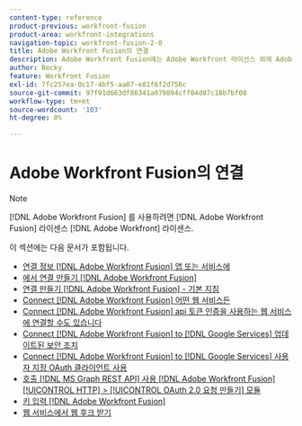 ```yaml
---
content-type: reference
product-previous: workfront-fusion
product-area: workfront-integrations
navigation-topic: workfront-fusion-2-0
title: Adobe Workfront Fusion의 연결
description: Adobe Workfront Fusion에는 Adobe Workfront 라이선스 외에 Adobe Workfront Fusion 라이센스가 필요합니다.
author: Becky
feature: Workfront Fusion
exl-id: 7fc257ea-0c17-4bf5-aa07-e81f6f2d756c
source-git-commit: 97f91d663df86341a079894cff04d07c18b7bf08
workflow-type: tm+mt
source-wordcount: '103'
ht-degree: 0%

---
```


# Adobe Workfront Fusion의 연결

>[!NOTE]
>
>[!DNL Adobe Workfront Fusion] 를 사용하려면 [!DNL Adobe Workfront Fusion] 라이센스 [!DNL Adobe Workfront] 라이센스.

이 섹션에는 다음 문서가 포함됩니다.

* [연결 정보 [!DNL Adobe Workfront Fusion] 앱 또는 서비스에](../../workfront-fusion/connections/about-connecting-wf-fusion-to-app-or-service.md)
* [에서 연결 만들기 [!DNL Adobe Workfront Fusion]](../../workfront-fusion/connections/connection-instruction-toc.md)
* [연결 만들기 [!DNL Adobe Workfront Fusion] - 기본 지침](../../workfront-fusion/connections/connect-to-fusion-general.md)
* [Connect [!DNL Adobe Workfront Fusion] 어떤 웹 서비스든](../../workfront-fusion/connections/connect-wf-fusion-to-any-web-service.md)
* [Connect [!DNL Adobe Workfront Fusion] api 토큰 인증을 사용하는 웹 서비스에 연결할 수도 있습니다](../../workfront-fusion/connections/connect-wf-web-service-uses-api-token-auth.md)
* [Connect [!DNL Adobe Workfront Fusion] to [!DNL Google Services] 업데이트된 보안 조치](../../workfront-fusion/connections/connect-to-google-with-new-security-measures.md)
* [Connect [!DNL Adobe Workfront Fusion] to [!DNL Google Services] 사용자 지정 OAuth 클라이언트 사용](../../workfront-fusion/connections/connect-fusion-to-google-using-oauth.md)
* [호출 [!DNL MS Graph REST API] 사용 [!DNL Adobe Workfront Fusion] [!UICONTROL HTTP] > [!UICONTROL OAuth 2.0 요청 만들기] 모듈](../../workfront-fusion/connections/call-the-ms-graph-rest-api-.md)
* [키 입력 [!DNL Adobe Workfront Fusion]](../../workfront-fusion/connections/keys.md)
* [웹 서비스에서 웹 후크 받기](../../workfront-fusion/connections/receive-a-webhook-from-a-web-service.md)
